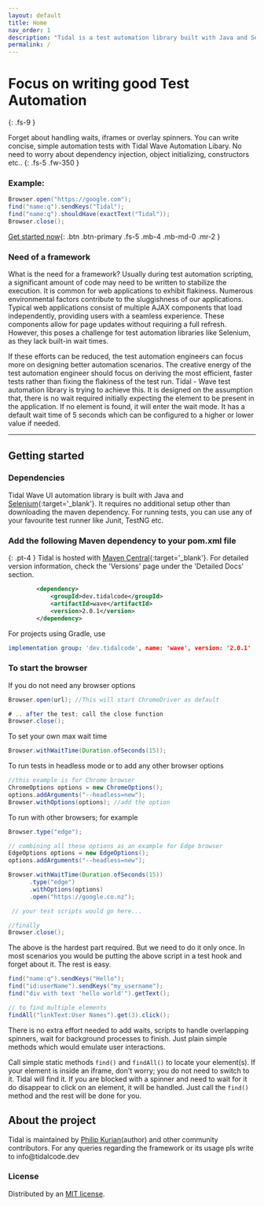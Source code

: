 ```yaml
---
layout: default
title: Home
nav_order: 1
description: "Tidal is a test automation library built with Java and Selenium"
permalink: /
---
```


# Focus on writing good Test Automation
{: .fs-9 }

Forget about handling waits, iframes or overlay spinners. You can write concise, simple automation tests with Tidal Wave Automation Libary. No need to worry about dependency injection, object initializing, constructors etc..
{: .fs-5 .fw-350 }



### Example:

```java
Browser.open("https://google.com");
find("name:q").sendKeys("Tidal");
find("name:q").shouldHave(exactText("Tidal"));
Browser.close();
```


[Get started now](#getting-started){: .btn .btn-primary .fs-5 .mb-4 .mb-md-0 .mr-2 } 
<!-- [View it on GitHub](https://github.com/tidal-code/Wave){:target='_blank'}{: .btn .fs-5 .mb-4 .mb-md-0 } -->


### Need of a framework

What is the need for a framework? Usually during test automation scripting, a significant amount of code may need to be written to stabilize the execution. It is common for web applications to exhibit flakiness. Numerous environmental factors contribute to the sluggishness of our applications. Typical web applications consist of multiple AJAX components that load independently, providing users with a seamless experience. These components allow for page updates without requiring a full refresh. However, this poses a challenge for test automation libraries like Selenium, as they lack built-in wait times.

If these efforts can be reduced, the test automation engineers can focus more on designing better automation scenarios. The creative energy of the test automation engineer should focus on deriving the most efficient, faster tests rather than fixing the flakiness of the test run. Tidal - Wave test automation library is trying to achieve this. It is designed on the assumption that, there is no wait required initially expecting the element to be present in the application. If no element is found, it will enter the wait mode. It has a default wait time of 5 seconds which can be configured to a higher or lower value if needed.



---

## Getting started

### Dependencies

Tidal Wave UI automation library is built with Java and [Selenium](https://www.selenium.dev){:target='_blank'}. It requires no additional setup other than downloading the maven dependency. 
For running tests, you can use any of your favourite test runner like Junit, TestNG etc. 

### Add the following Maven dependency to your pom.xml file

{: .pt-4 }
Tidal is hosted with [Maven Central](https://mvnrepository.com/artifact/io.github.tidal-code/wave){:target='_blank'}. For detailed version information, check the 'Versions' page under the 'Detailed Docs' section. 

```xml
        <dependency>
            <groupId>dev.tidalcode</groupId>
            <artifactId>wave</artifactId>
            <version>2.0.1</version>
        </dependency>
```

For projects using Gradle, use
```yml
implementation group: 'dev.tidalcode', name: 'wave', version: '2.0.1'
```

### To start the browser

If you do not need any browser options

```java
Browser.open(url); //This will start ChromeDriver as default
```

```java
# .. after the test; call the close function
Browser.close();
```

To set your own max wait time

```java
Browser.withWaitTime(Duration.ofSeconds(15));
```

To run tests in headless mode or to add any other browser options

```java
//this example is for Chrome browser 
ChromeOptions options = new ChromeOptions();
options.addArguments("--headless=new");
Browser.withOptions(options); //add the option
```

To run with other browsers; for example

```java
Browser.type("edge");
```

```java
// combining all these options as an example for Edge browser
EdgeOptions options = new EdgeOptions();
options.addArguments("--headless=new");

Browser.withWaitTime(Duration.ofSeconds(15))
      .type("edge")
      .withOptions(options)
      .open("https://google.co.nz");

 // your test scripts would go here... 

//finally     
Browser.close();
```

The above is the hardest part required. But we need to do it only once.
    In most scenarios you would be putting the above script in a test hook and forget about it.
    The rest is easy.

```java
find("name:q").sendKeys("Hello");
find("id:userName").sendKeys("my_username");
find("div with text 'hello world'").getText();

// to find multiple elements
findAll("linkText:User Names").get(3).click();
```

There is no extra effort needed to add waits, scripts to handle overlapping spinners, wait for background processes to finish.
Just plain simple methods which would emulate user interactions.

Call simple static methods `find()` and `findAll()` to locate your element(s). If your element is inside an iframe, don't worry; you do not need to switch to it. Tidal will find it. If you are blocked with a spinner and need to wait for it do disappear to click on an element, it will be handled. Just call the `find()` method and the rest will be done for  you.


## About the project

Tidal is maintained by [Philip Kurian](https://www.linkedin.com/in/kurianphilipk/)(author) and other community contributors. For any queries regarding the framework or its usage pls write to <!-- --sdfsdfsf-<-- -->info<!-- erwerwerew -->@<!-- tertwertert <!-- sdfsdfsdfsdf -->tidalcode.dev

### License

Distributed by an [MIT license](https://github.com/pmarsceill/just-the-docs/tree/master/LICENSE.txt).

<!-- ### Contributing

When contributing to this repository, please first discuss the change you wish to make via issue,
email, or any other method with the owners of this repository before making a change. Read more about becoming a contributor in [our GitHub repo](https://github.com/tidal-code/Wave#readme). -->


<!-- #### Thank you to the contributors of Just the Docs!

<ul class="list-style-none">
{% for contributor in site.github.contributors %}
  <li class="d-inline-block mr-1">
     <a href="{{ contributor.html_url }}"><img src="{{ contributor.avatar_url }}" width="32" height="32" alt="{{ contributor.login }}"/></a>
  </li>
{% endfor %}
</ul> -->

<!-- ### Code of Conduct

Just the Docs is committed to fostering a welcoming community.

[View our Code of Conduct](https://github.com/pmarsceill/just-the-docs/tree/master/CODE_OF_CONDUCT.md) on our GitHub repository. -->
